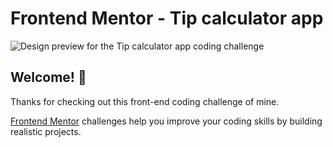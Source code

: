 # Frontend Mentor - Tip calculator app

![Design preview for the Tip calculator app coding challenge](./design/desktop-preview.jpg)

## Welcome! 👋

Thanks for checking out this front-end coding challenge of mine.

[Frontend Mentor](https://www.frontendmentor.io) challenges help you improve your coding skills by building realistic projects.

